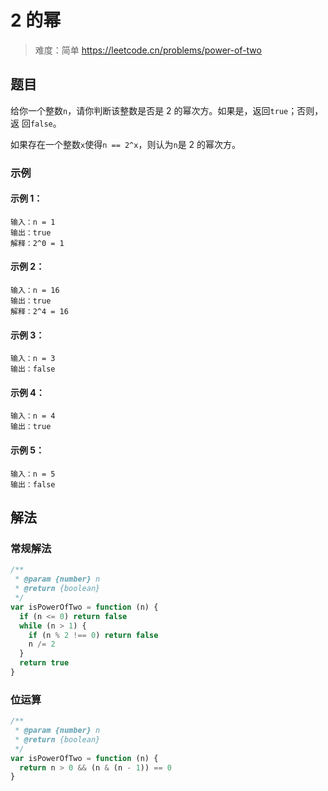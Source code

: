 # 2 的幂

> 难度：简单 https://leetcode.cn/problems/power-of-two

## 题目

给你一个整数`n`，请你判断该整数是否是 2 的幂次方。如果是，返回`true`；否则，返
回`false`。

如果存在一个整数`x`使得`n == 2^x`，则认为`n`是 2 的幂次方。

### 示例

#### 示例 1：

```
输入：n = 1
输出：true
解释：2^0 = 1
```

#### 示例 2：

```
输入：n = 16
输出：true
解释：2^4 = 16
```

#### 示例 3：

```
输入：n = 3
输出：false
```

#### 示例 4：

```
输入：n = 4
输出：true
```

#### 示例 5：

```
输入：n = 5
输出：false
```

## 解法

### 常规解法

```javascript
/**
 * @param {number} n
 * @return {boolean}
 */
var isPowerOfTwo = function (n) {
  if (n <= 0) return false
  while (n > 1) {
    if (n % 2 !== 0) return false
    n /= 2
  }
  return true
}
```

### 位运算

```javascript
/**
 * @param {number} n
 * @return {boolean}
 */
var isPowerOfTwo = function (n) {
  return n > 0 && (n & (n - 1)) == 0
}
```
